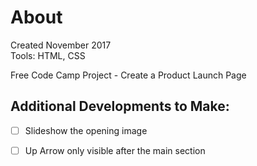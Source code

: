 # About
Created November 2017</br>
Tools: HTML, CSS

Free Code Camp Project - Create a Product Launch Page


## Additional Developments to Make:

- [ ] Slideshow the opening image
- [ ] Up Arrow only visible after the main section



